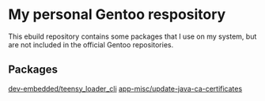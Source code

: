 # My personal Gentoo respository
This ebuild repository contains some packages that I use on my system, 
but are not included in the official Gentoo repositories.

## Packages
[dev-embedded/teensy_loader_cli](https://github.com/PaulStoffregen/teensy_loader_cli)
[app-misc/update-java-ca-certificates](https://github.com/stgloorious/update-java-ca-certificates)
